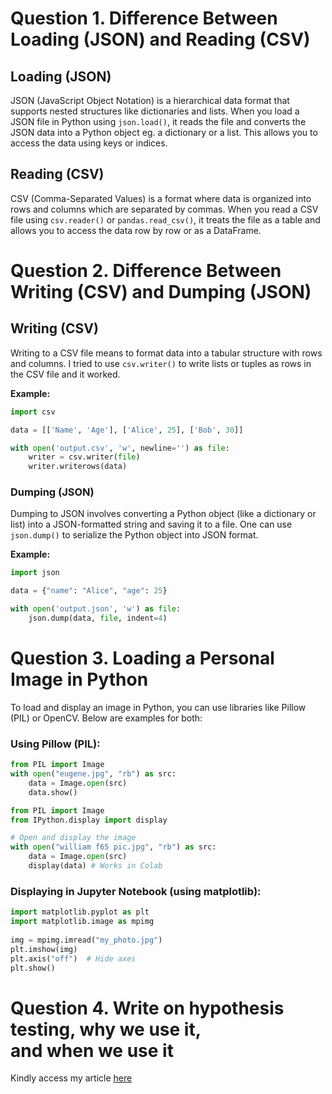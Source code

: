 # Question 1. Difference Between Loading (JSON) and Reading (CSV)

## Loading (JSON)

JSON (JavaScript Object Notation) is a hierarchical data format that supports nested structures like dictionaries and lists. 
When you load a JSON file in Python using `json.load()`, it reads the file and converts the JSON data into a Python object eg. a dictionary or a list. 
This allows you to access the data using keys or indices.


## Reading (CSV)

CSV (Comma-Separated Values) is a format where data is organized into rows and columns which are separated by commas. 
When you read a CSV file using `csv.reader()` or `pandas.read_csv()`, it treats the file as a table and allows you to access the data row by row or as a DataFrame.


# Question 2. Difference Between Writing (CSV) and Dumping (JSON)

## Writing (CSV)

Writing to a CSV file means to format data into a tabular structure with rows and columns. 
I tried to use `csv.writer()` to write lists or tuples as rows in the CSV file and it worked.

**Example:**

```python
import csv  

data = [['Name', 'Age'], ['Alice', 25], ['Bob', 30]]  

with open('output.csv', 'w', newline='') as file:  
    writer = csv.writer(file)  
    writer.writerows(data)  
```

### Dumping (JSON)

Dumping to JSON involves converting a Python object (like a dictionary or list) into a JSON-formatted string and saving it to a file. 
One can use `json.dump()` to serialize the Python object into JSON format.

**Example:**

```python
import json  

data = {"name": "Alice", "age": 25}  

with open('output.json', 'w') as file:  
    json.dump(data, file, indent=4)  
```

# Question 3. Loading a Personal Image in Python


To load and display an image in Python, you can use libraries like Pillow (PIL) or OpenCV. Below are examples for both:

### Using Pillow (PIL):

```python
from PIL import Image
with open("eugene.jpg", "rb") as src:
    data = Image.open(src)
    data.show()

from PIL import Image
from IPython.display import display

# Open and display the image
with open("william f65 pic.jpg", "rb") as src:
    data = Image.open(src)
    display(data) # Works in Colab
```

### Displaying in Jupyter Notebook (using matplotlib):

```python
import matplotlib.pyplot as plt  
import matplotlib.image as mpimg  
  
img = mpimg.imread("my_photo.jpg")  
plt.imshow(img)  
plt.axis("off")  # Hide axes  
plt.show()
```

# Question 4. Write on hypothesis testing, why we use it, and when we use it


Kindly access my article [here](https://medium.com/@eugenegabriel.ke/hypothesis-testing-why-we-use-it-and-when-we-use-it-e2877c2d486c)
